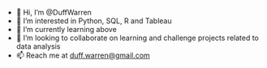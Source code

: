 - 👋 Hi, I’m @DuffWarren
- 👀 I’m interested in Python, SQL, R and Tableau
- 🌱 I’m currently learning above
- 💞️ I’m looking to collaborate on learning and challenge projects related to data analysis
- 📫 Reach me at duff.warren@gmail.com

<!---
DuffWarren/DuffWarren is a ✨ special ✨ repository because its `README.md` (this file) appears on your GitHub profile.
You can click the Preview link to take a look at your changes.
--->
